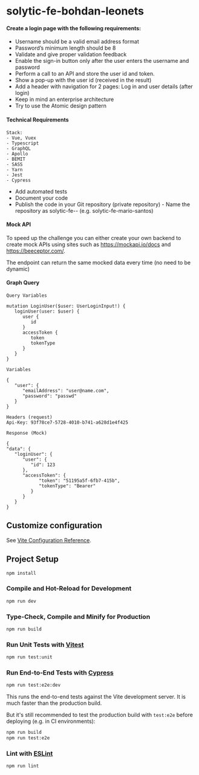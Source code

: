 # solytic-fe-bohdan-leonets

#### Create a login page with the following requirements:
- Username should be a valid email address format
- Password’s minimum length should be 8
- Validate and give proper validation feedback
- Enable the sign-in button only after the user enters the username and password
- Perform a call to an API and store the user id and token.
- Show a pop-up with the user id (received in the result)
- Add a header with navigation for 2 pages: Log in and user details (after login)
- Keep in mind an enterprise architecture
- Try to use the Atomic design pattern

#### Technical Requirements

```
Stack:
- Vue, Vuex
- Typescript
- GraphQL
- Apollo
- BEMIT
- SASS
- Yarn
- Jest
- Cypress
```

- Add automated tests
- Document your code
- Publish the code in your Git repository (private repository) - Name the repository as
solytic-fe-<first-name>-<last-name> (e.g. solytic-fe-mario-santos)

#### Mock API

To speed up the challenge you can either create your own backend to create mock APIs using
sites such as https://mockapi.io/docs and https://beeceptor.com/.

The endpoint can return the same mocked data every time (no need to be dynamic)

#### Graph Query

```
Query Variables

mutation LoginUser($user: UserLoginInput!) {
   loginUser(user: $user) {
      user {
         id
      }
      accessToken {
         token
         tokenType
      }
   }
}
```

```
Variables

{
   "user": {
      "emailAddress": "user@name.com",
      "password": "passwd"
   }
}
```

```
Headers (request) 
Api-Key: 93f78ce7-5728-4010-b741-a628d1e4f425 
```

```
Response (Mock)

{
"data": {
   "loginUser": {
      "user": {
         "id": 123
      },
      "accessToken": {
            "token": "51195a5f-6fb7-415b",
            "tokenType": "Bearer"
         }
      }
   }
}
```

## Customize configuration

See [Vite Configuration Reference](https://vitejs.dev/config/).

## Project Setup

```sh
npm install
```

### Compile and Hot-Reload for Development

```sh
npm run dev
```

### Type-Check, Compile and Minify for Production

```sh
npm run build
```

### Run Unit Tests with [Vitest](https://vitest.dev/)

```sh
npm run test:unit
```

### Run End-to-End Tests with [Cypress](https://www.cypress.io/)

```sh
npm run test:e2e:dev
```

This runs the end-to-end tests against the Vite development server.
It is much faster than the production build.

But it's still recommended to test the production build with `test:e2e` before deploying (e.g. in CI environments):

```sh
npm run build
npm run test:e2e
```

### Lint with [ESLint](https://eslint.org/)

```sh
npm run lint
```
